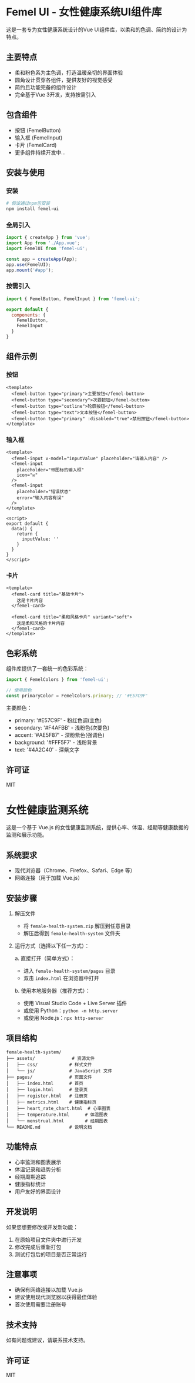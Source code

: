# Femel UI - 女性健康系统UI组件库

这是一套专为女性健康系统设计的Vue UI组件库，以柔和的色调、简约的设计为特点。

## 主要特点

- 柔和粉色系为主色调，打造温暖亲切的界面体验
- 圆角设计贯穿各组件，提供友好的视觉感受
- 简约且功能完备的组件设计
- 完全基于Vue 3开发，支持按需引入

## 包含组件

- 按钮 (FemelButton)
- 输入框 (FemelInput)
- 卡片 (FemelCard)
- 更多组件持续开发中...

## 安装与使用

### 安装

```bash
# 假设通过npm包安装
npm install femel-ui
```

### 全局引入

```js
import { createApp } from 'vue';
import App from './App.vue';
import FemelUI from 'femel-ui';

const app = createApp(App);
app.use(FemelUI);
app.mount('#app');
```

### 按需引入

```js
import { FemelButton, FemelInput } from 'femel-ui';

export default {
  components: {
    FemelButton,
    FemelInput
  }
}
```

## 组件示例

### 按钮

```vue
<template>
  <femel-button type="primary">主要按钮</femel-button>
  <femel-button type="secondary">次要按钮</femel-button>
  <femel-button type="outline">轮廓按钮</femel-button>
  <femel-button type="text">文本按钮</femel-button>
  <femel-button type="primary" :disabled="true">禁用按钮</femel-button>
</template>
```

### 输入框

```vue
<template>
  <femel-input v-model="inputValue" placeholder="请输入内容" />
  <femel-input 
    placeholder="带图标的输入框" 
    icon="✉️" 
  />
  <femel-input 
    placeholder="错误状态" 
    error="输入内容有误" 
  />
</template>

<script>
export default {
  data() {
    return {
      inputValue: ''
    }
  }
}
</script>
```

### 卡片

```vue
<template>
  <femel-card title="基础卡片">
    这是卡片内容
  </femel-card>
  
  <femel-card title="柔和风格卡片" variant="soft">
    这是柔和风格的卡片内容
  </femel-card>
</template>
```

## 色彩系统

组件库提供了一套统一的色彩系统：

```js
import { FemelColors } from 'femel-ui';

// 使用颜色
const primaryColor = FemelColors.primary; // '#E57C9F'
```

主要颜色：
- primary: '#E57C9F' - 粉红色调(主色)
- secondary: '#F4AFBB' - 浅粉色(次要色)
- accent: '#AE5F87' - 深粉紫色(强调色)
- background: '#FFF5F7' - 浅粉背景
- text: '#4A2C40' - 深紫文字

## 许可证

MIT 

# 女性健康监测系统

这是一个基于 Vue.js 的女性健康监测系统，提供心率、体温、经期等健康数据的监测和展示功能。

## 系统要求

- 现代浏览器（Chrome、Firefox、Safari、Edge 等）
- 网络连接（用于加载 Vue.js）

## 安装步骤

1. 解压文件
   - 将 `female-health-system.zip` 解压到任意目录
   - 解压后得到 `female-health-system` 文件夹

2. 运行方式（选择以下任一方式）：

   a. 直接打开（简单方式）：
   - 进入 `female-health-system/pages` 目录
   - 双击 `index.html` 在浏览器中打开

   b. 使用本地服务器（推荐方式）：
   - 使用 Visual Studio Code + Live Server 插件
   - 或使用 Python：`python -m http.server`
   - 或使用 Node.js：`npx http-server`

## 项目结构

```
female-health-system/
├── assets/              # 资源文件
│   ├── css/            # 样式文件
│   └── js/             # JavaScript 文件
├── pages/              # 页面文件
│   ├── index.html      # 首页
│   ├── login.html      # 登录页
│   ├── register.html   # 注册页
│   ├── metrics.html    # 健康指标页
│   ├── heart_rate_chart.html  # 心率图表
│   ├── temperature.html      # 体温图表
│   └── menstrual.html        # 经期图表
└── README.md           # 说明文档
```

## 功能特点

- 心率监测和图表展示
- 体温记录和趋势分析
- 经期周期追踪
- 健康指标统计
- 用户友好的界面设计

## 开发说明

如果您想要修改或开发新功能：

1. 在原始项目文件夹中进行开发
2. 修改完成后重新打包
3. 测试打包后的项目是否正常运行

## 注意事项

- 确保有网络连接以加载 Vue.js
- 建议使用现代浏览器以获得最佳体验
- 首次使用需要注册账号

## 技术支持

如有问题或建议，请联系技术支持。

## 许可证

MIT 